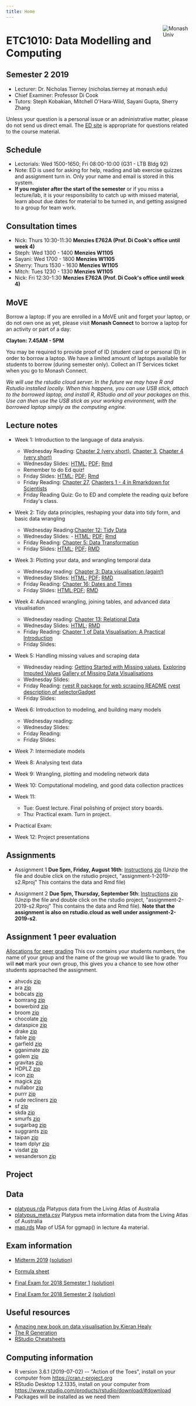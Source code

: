 ```yaml
---
title: Home
---
```


[<img src="img/M.png" style="max-width:15%;min-width:40px;float:right;" alt="Monash Univ" />](https://monash.edu)

# ETC1010: Data Modelling and Computing

## Semester 2 2019

- Lecturer: Dr. Nicholas Tierney (nicholas.tierney at  monash.edu)
- Chief Examiner: Professor Di Cook
- Tutors: Steph Kobakian, Mitchell O'Hara-Wild, Sayani Gupta, Sherry Zhang

Unless your question is a personal issue or an administrative matter, please do not send us direct email. The [ED site](https://edstem.org/courses/3645/) is appropriate for questions related to the course material.

## Schedule

- Lectorials: Wed 1500-1650; Fri 08:00-10:00 (G31 - LTB Bldg 92)
- Note: ED is used for asking for help, reading and lab exercise quizzes and assignment turn in. Only your name and email is stored in this system.
- **If you register after the start of the semester** or if you
  miss a lecture/lab, it is your responsibility to catch up with
  missed material, learn about due dates for material to be turned in,
  and getting assigned to a group for team work.
  
## Consultation times

- Nick: Thurs 10:30-11:30 **Menzies E762A (Prof. Di Cook's office until week 4)**
- Steph: Wed 1300 - 1400 **Menzies W1105**
- Sayani: Wed 1700 - 1800 **Menzies W1105**
- Sherry: Thurs 1530 - 1630 **Menzies W1105**
- Mitch: Tues 1230 - 1330 **Menzies W1105**
- Nick: Fri 12:30-1:30 **Menzies E762A (Prof. Di Cook's office until week 4)**

## MoVE

Borrow a laptop:
If you are enrolled in a MoVE unit and forget your laptop, or do not own one as yet, please visit **Monash Connect** to borrow a laptop for an activity or part of a day:

**Clayton: 7.45AM - 5PM**

You may be required to provide proof of ID (student card or personal ID) in order to borrow a laptop. 
We have a limited amount of laptops available for students to borrow (during semester only). Collect an IT Services ticket when you go to Monash Connect.

*We will use the rstudio cloud server. In the future we may have R and Rstudio installed locally. When this happens, you can use USB stick, attach to the borrowed laptop, and install R, RStudio and all your packages on this. Use can then use the USB stick as your working environment, with the borrowed laptop simply as the computing engine.*

## Lecture notes

- Week 1: Introduction to the language of data analysis. 
    - Wednesday Reading: [Chapter 2 (very short)](https://r4ds.had.co.nz/explore-intro.html), [Chapter 3](https://r4ds.had.co.nz/data-visualisation.html#the-layered-grammar-of-graphics), [Chapter 4 (very short)](https://r4ds.had.co.nz/workflow-basics.html)
    - Wednesday Slides: [HTML](lectures/lecture1a/lecture-1a-slides.html); [PDF](lectures/lecture1a/lecture-1a-slides.pdf); [Rmd](lectures/lecture1a/lecture-1a-slides.Rmd)
    - Remember to do Ed quiz!
    - Friday Slides: [HTML](lectures/lecture1b/lecture-1b-slides.html); [PDF](lectures/lecture1b/lecture-1b-slides.pdf); [Rmd](lectures/lecture1b/lecture-1b-slides.Rmd)
    - Friday Reading: [Chapter 27](https://r4ds.had.co.nz/r-markdown.html), [Chapters 1 - 4 in Rmarkdown for Scientists](https://rmd4sci.njtierney.com/why-rmarkdown.html)
    - Friday Reading Quiz: Go to ED and complete the reading quiz before Friday's class.
    
- Week 2: Tidy data principles, reshaping your data into tidy form, and basic data wrangling
    - Wednesday Reading:[Chapter 12: Tidy Data](http://r4ds.had.co.nz/tidy-data.html) 
    - Wednesday Slides: - [HTML](lectures/lecture2a/lecture-2a-tidydata-slides.html); [PDF](lecture2a/lecture-2a-tidydata-slides.pdf); [Rmd](lectures/lecture2a/lecture-2a-tidydata-slides.Rmd)
    - Friday Reading: [Chapter 5: Data Transformation](https://r4ds.had.co.nz/transform.html)
    - Friday Slides: [HTML](lectures/lecture2b/lecture-2b-slides.html); [PDF](lectures/lecture2a/lecture-2b-slides.pdf);  [RMD](lectures/lecture2b/lecture-2b-slides.Rmd)

- Week 3: Plotting your data, and wrangling temporal data
     - Wednesday reading: [Chapter 3: Data visualisation (again!)](http://r4ds.had.co.nz/data-visualisation.html)
     - Wednesday Slides: [HTML](lectures/lecture3a/lecture-3a-slides.html); [PDF](lectures/lecture3a/lecture-3a-slides.pdf); [RMD](lectures/lecture3a/lecture-3a-slides.Rmd)
     - Friday Reading: [Chapter 16: Dates and Times](http://r4ds.had.co.nz/dates-and-times.html)
     - Friday Slides: [HTML](lectures/lecture3b/lecture-3b-slides.html);[PDF](lectures/lecture3b/lecture-3b-slides.pdf); [RMD](lectures/lecture3b/lecture-3b-slides.Rmd)

- Week 4: Advanced wrangling, joining tables, and advanced data visualisation
     - Wednesday reading: [Chapter 13: Relational Data](http://r4ds.had.co.nz/relational-data.html)
     - Wednesday Slides:  [HTML](lectures/lecture4a/lecture-4a-slides.html); [RMD](lectures/lecture4a/lecture-4a-slides.Rmd)
     - Friday Reading: [Chapter 1 of Data Visualisation: A Practical Introduction](http://socviz.co/lookatdata.html#lookatdata)
     - Friday Slides: 
     
- Week 5: Handling missing values and scraping data  
     - Wednesday reading: [Getting Started with Missing values](http://naniar.njtierney.com/articles/getting-started-w-naniar.html), [Exploring Imputed Values](http://naniar.njtierney.com/articles/exploring-imputed-values.html) [Gallery of Missing Data Visualisations](http://naniar.njtierney.com/articles/naniar-visualisation.html)
     - Wednesday Slides: 
     - Friday Reading: [rvest R package for web scraping README](https://rvest.tidyverse.org/index.html) [rvest description of selectorGadget](https://rvest.tidyverse.org/articles/selectorgadget.html)
     - Friday Slides:
     
- Week 6: Introduction to modeling, and building many models
     - Wednesday reading:
     - Wednesday Slides:
     - Friday Reading:
     - Friday Slides:
     
- Week 7: Intermediate models 
- Week 8: Analysing text data
- Week 9: Wrangling, plotting and modeling network data
- Week 10: Computational modeling, and good data collection practices
- Week 11: 
   - Tue: Guest lecture. Final polishing of project story boards. 
   - Thu: Practical exam. Turn in project.
- Practical Exam: 
- Week 12: Project presentations

<!--
https://www.monash.edu/policy-bank/academic/education/learning-and-teaching
-->
		 
## Assignments

- Assignment 1 **Due 5pm, Friday, August 16th**: [Instructions](http://dmac.dicook.org/assignments/assignment-1-2019-s2/instructions.html) [zip](http://dmac.dicook.org/assignments/assignment-1-2019-s2.zip) (Unzip the file and double click on the rstudio project, "assignment-1-2019-s2.Rproj" This contains the data and Rmd file)

- Assignment 2 **Due 5pm, Thursday, September 5th**: [Instructions](assignments/assignment-2-2019-s2/instructions.html) [zip](assignments/assignment-2-2019-s2.zip) (Unzip the file and double click on the rstudio project, "assignment-2-2019-s2.Rproj" This contains the data and Rmd file). **Note that the assignment is also on rstudio.cloud as well under assignment-2-2019-s2**.

## Assignment 1 peer evaluation

[Allocations for peer grading](assignments/2019-a1-submissions/evaluation_assignment1.csv)
This csv contains your students numbers, the name of your group and the name of the group we would like to grade.
You will **not** mark your own group, this gives you a chance to see how other students approached the assignment.

- ahvcds [zip](assignments/2019-a1-submissions/ahvcds.zip) 
- ara [zip](assignments/2019-a1-submissions/ara.zip)                     
- bobcats [zip](assignments/2019-a1-submissions/bobcats.zip)              
- bomrang [zip](assignments/2019-a1-submissions/bomrang.zip)              
- bowerbird [zip](assignments/2019-a1-submissions/bowerbird.zip)     
- broom [zip](assignments/2019-a1-submissions/broom.zip)            
- chocolate [zip](assignments/2019-a1-submissions/chocolate.zip)          
- dataspice [zip](assignments/2019-a1-submissions/dataspice.zip)          
- drake [zip](assignments/2019-a1-submissions/drake.zip)                  
- fable [zip](assignments/2019-a1-submissions/fable.zip)                  
- garfield [zip](assignments/2019-a1-submissions/garfield.zip)            
- gganimate [zip](assignments/2019-a1-submissions/gganimate.zip)          
- golem [zip](assignments/2019-a1-submissions/golem.zip)                  
- gravitas [zip](assignments/2019-a1-submissions/gravitas.zip)             
- HDPLZ [zip](assignments/2019-a1-submissions/HDPLZ.zip)            
- icon [zip](assignments/2019-a1-submissions/icon.zip)                  
- magick [zip](assignments/2019-a1-submissions/magick.zip)                        
- nullabor [zip](assignments/2019-a1-submissions/nullabor.zip)         
- purrr [zip](assignments/2019-a1-submissions/purrr.zip)                  
- rude recliners [zip](assignments/2019-a1-submissions/rude_recliners.zip)
- sf [zip](assignments/2019-a1-submissions/sf.zip)                        
- skda [zip](assignments/2019-a1-submissions/skda.zip)                    
- smurfs [zip](assignments/2019-a1-submissions/smurfs.zip)                
- sugarbag [zip](assignments/2019-a1-submissions/sugarbag.zip)            
- suggrants [zip](assignments/2019-a1-submissions/suggrants.zip)          
- taipan [zip](assignments/2019-a1-submissions/taipan.zip)                
- team dplyr [zip](assignments/2019-a1-submissions/team_dplyr.zip)                 
- visdat [zip](assignments/2019-a1-submissions/visdat.zip)               
- wesanderson [zip](assignments/2019-a1-submissions/wesanderson.zip)


## Project

## Data

- [platypus.rda](http://dmac.dicook.org/lectures/data/platypus.rda) Platypus data from the Living Atlas of Australia
- [platypus_meta.csv](http://dmac.dicook.org/lectures/data/platypus_meta.csv) Platypus meta information data from the Living Atlas of Australia
- [map.rds](lectures/lecture4a/data/map.rds) Map of USA for ggmap() in lecture 4a material.

## Exam information

- [Midterm 2019](exam/midterm2019.pdf) [(solution)](exam/midterm2019_solution.pdf)

- [Formula sheet](exam/formula_sheet.pdf)

- [Final Exam for 2018 Semester 1](exam/exam2018.pdf) [(solution)](exam/exam2018_solution.pdf)
- [Final Exam for 2018 Semester 2](exam/exam2018_S2.pdf) [(solution)](exam/exam2018_S2_solution.pdf)

## Useful resources

- [Amazing new book on data visualisation by Kieran Healy](http://socviz.co/index.html#preface)
- [The R Generation](https://rss.onlinelibrary.wiley.com/doi/epdf/10.1111/j.1740-9713.2018.01169.x)
- [RStudio Cheatsheets](https://www.rstudio.com/resources/cheatsheets/)

## Computing information

- R version 3.6.1 (2019-07-02) -- "Action of the Toes", install on your computer from https://cran.r-project.org
- RStudio Desktop 1.2.1335, install on your computer from https://www.rstudio.com/products/rstudio/download/#download
- Packages will be installed as we need them
